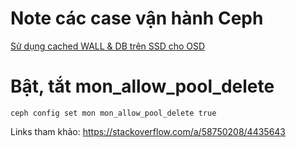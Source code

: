 # Note các case vận hành Ceph 

[Sử dụng cached WALL & DB trên SSD cho OSD](bluestore-blockwall.md)

# Bật, tắt mon_allow_pool_delete
```
ceph config set mon mon_allow_pool_delete true
```
Links tham khảo:
https://stackoverflow.com/a/58750208/4435643
